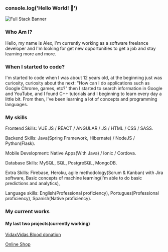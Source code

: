 ### console.log('Hello World! 👋')

![Full Stack Banner](https://metricoidtech.com/wp-content/uploads/2019/03/banner-meanstack-background.png)

### Who Am I?
Hello, my name is Alex, I'm currently working as a software freelance developer and I'm looking for get new opportunities to get a job and stay learning more and more.

### When I started to code?
I'm started to code when I was about 12 years old, at the beginning just was curiosity, curiosity about the next: "How can I do applications such as Google Chrome, games, etc?" then I started to search information in Google and YouTube, and I found C++ tutorials and I beginning to learn every day a little bit.
From then, I've been learning a lot of concepts and programming languages.

### My skills
Frontend Skills: VUE JS / REACT / ANGULAR / JS / HTML / CSS / SASS.

Backend Skills: Java(Spring Framework, Hibernate) / NodeJS / Python(Flask).

Mobile Development: Native Apps(With Java) / Ionic / Cordova.

Database Skills: MySQL, SQL, PostgreSQL, MongoDB.

Extra Skills: Firebase, Heroku, agile methodology(Scrum & Kanban) with Jira software, Basic concepts of machine learning(I'm able to do basic predictions and analytics),

Language skills: English(Professional proficiency), Portugues(Professional proficiency), Spanish(Native proficiency).

### My current works
#### My last two projects(currently working)
[VidaxVidas Blood donation](https://vidaxvidas.herokuapp.com/)

[Online Shop](https://mtienda.herokuapp.com/)
